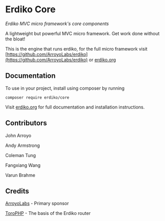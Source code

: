 Erdiko Core
===========

*Erdiko MVC micro framework's core components*

A lightweight but powerful MVC micro framework.  Get work done without the bloat!

This is the engine that runs erdiko, for the full micro framework visit [https://github.com/ArroyoLabs/erdiko](https://github.com/ArroyoLabs/erdiko) or [erdiko.org](http://www.erdiko.org/)

## Documentation

To use in your project, install using composer by running

    composer require erdiko/core

Visit [erdiko.org](http://www.erdiko.org/) for full documentation and installation instructions.

## Contributors

John Arroyo

Andy Armstrong

Coleman Tung

Fangxiang Wang

Varun Brahme

## Credits

[ArroyoLabs](http://www.arroyolabs.com/) - Primary sponsor

[ToroPHP](https://github.com/anandkunal/ToroPHP) - The basis of the Erdiko router
